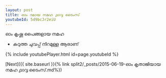 ```yaml
---
layout: post
title: ഓം ദമായ നമഹ ൧൦൮ ടൈംസ്
youtubeId: 5d9bcJr2eiU
---
```

 
 
 ഓം കൃഷ്ണ പൈങ്ങളായ നമഹ 
 
 -  കറുത്ത ചുവപ്പ് നിറമുള്ള ആരാണ് 
 
  
 
  
 
 
 
 
 
 


{% include youtubePlayer.html id=page.youtubeId %}
 
[Next]({{ site.baseurl }}{% link  split2/_posts/2015-06-19-ഓം കൃതാജിയായ നമഹ ൧൦൮ ടൈംസ്.md%})
 
